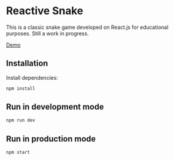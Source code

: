 # Reactive Snake

This is a classic snake game developed on React.js for educational purposes. Still a work in progress.

[Demo](https://reactive-snake.netlify.com/)

## Installation

Install dependencies:

```bash
npm install
```

## Run in development mode

```bash
npm run dev
```

## Run in production mode

```bash
npm start
```